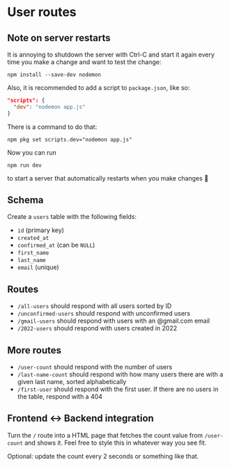 # User routes

## Note on server restarts

It is annoying to shutdown the server with Ctrl-C and start it again every time you make a change and want to test the change:

```shell
npm install --save-dev nodemon
```

Also, it is recommended to add a script to `package.json`, like so:

```json
"scripts": {
  "dev": "nodemon app.js"
}
```

There is a command to do that:

```shell
npm pkg set scripts.dev="nodemon app.js"
```

Now you can run

```shell
npm run dev
```

to start a server that automatically restarts when you make changes 🎉

## Schema

Create a `users` table with the following fields:

- `id` (primary key)
- `created_at`
- `confirmed_at` (can be `NULL`)
- `first_name`
- `last_name`
- `email` (unique)

## Routes

- `/all-users` should respond with all users sorted by ID
- `/unconfirmed-users` should respond with unconfirmed users
- `/gmail-users` should respond with users with an @gmail.com email
- `/2022-users` should respond with users created in 2022

## More routes

- `/user-count` should respond with the number of users
- `/last-name-count` should respond with how many users there are with a given last name, sorted alphabetically
- `/first-user` should respond with the first user. If there are no users in the table, respond with a 404

## Frontend <-> Backend integration

Turn the `/` route into a HTML page that fetches the count value from `/user-count` and shows it. Feel free to style this in whatever way you see fit.

Optional: update the count every 2 seconds or something like that.
